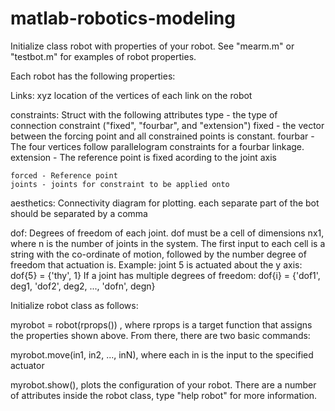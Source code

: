 # matlab-robotics-modeling
Initialize class robot with properties of your robot. See "mearm.m" or "testbot.m"
for examples of robot properties. 


Each robot has the following properties:

Links: xyz location of the vertices of each link on the robot

constraints: Struct with the following attributes
    type - the type of connection constraint ("fixed", "fourbar", and "extension")
        fixed - the vector between the forcing point and all constrained points is constant.
        fourbar - The four vertices follow parallelogram constraints for a fourbar linkage.
        extension - The reference point is fixed acording to the joint axis

    forced - Reference point
    joints - joints for constraint to be applied onto

aesthetics: Connectivity diagram for plotting. each separate part of the bot should be separated by a comma

dof: Degrees of freedom of each joint.
    dof must be a cell of dimensions nx1, where n is the number of joints in the system.
    The first input to each cell is a string with the co-ordinate of motion, followed by the number degree of freedom that actuation is.
    Example: joint 5 is actuated about the y axis:
        dof{5} = {'thy', 1}
    If a joint has multiple degrees of freedom:
        dof{i} = {'dof1', deg1, 'dof2', deg2, ..., 'dofn', degn}




Initialize robot class as follows:

myrobot = robot(rprops()) , where rprops is a target function that assigns the properties shown above.
From there, there are two basic commands:

myrobot.move(in1, in2, ..., inN), where each in is the input to the specified actuator

myrobot.show(), plots the configuration of your robot.
There are a number of attributes inside the robot class, type "help robot" for more information.



